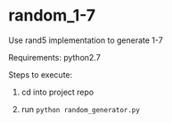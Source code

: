 # random_1-7
Use rand5 implementation to generate 1-7

Requirements:
python2.7

Steps to execute:

1. cd into project repo

2. run `python random_generator.py`

